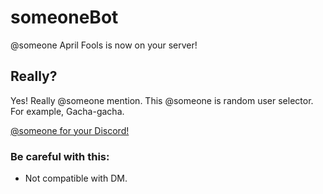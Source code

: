 # someoneBot
@someone April Fools is now on your server!

## Really?
 Yes! Really @someone mention.
 This @someone is random user selector.
 For example, Gacha-gacha.

[@someone for your Discord!](https://discordapp.com/oauth2/authorize?client_id=451106207013404684&permissions=0&scope=bot)

### Be careful with this:
 - Not compatible with DM.
